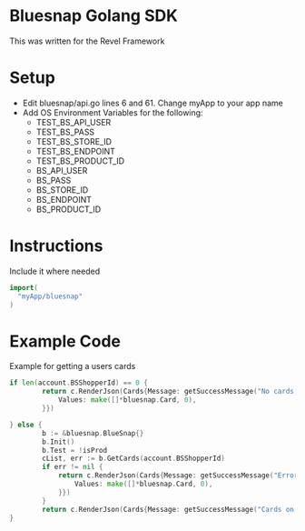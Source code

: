 # Bluesnap Golang SDK
This was written for the Revel Framework

# Setup
* Edit bluesnap/api.go lines 6 and 61. Change myApp to your app name
* Add OS Environment Variables for the following:
  * TEST_BS_API_USER
  * TEST_BS_PASS
  * TEST_BS_STORE_ID
  * TEST_BS_ENDPOINT
  * TEST_BS_PRODUCT_ID
  * BS_API_USER
  * BS_PASS
  * BS_STORE_ID
  * BS_ENDPOINT
  * BS_PRODUCT_ID

# Instructions
Include it where needed


```go
import(
  "myApp/bluesnap"
)
```

# Example Code
Example for getting a users cards
```go
if len(account.BSShopperId) == 0 {
		return c.RenderJson(Cards{Message: getSuccessMessage("No cards on file."), Cards: &bluesnap.CardList{
			Values: make([]*bluesnap.Card, 0),
		}})

} else {
		b := &bluesnap.BlueSnap{}
		b.Init()
		b.Test = !isProd
		cList, err := b.GetCards(account.BSShopperId)
		if err != nil {
			return c.RenderJson(Cards{Message: getSuccessMessage("Error getting cards on file."), Cards: &bluesnap.CardList{
				Values: make([]*bluesnap.Card, 0),
			}})
		}
		return c.RenderJson(Cards{Message: getSuccessMessage("Cards on file"), Cards: cList})
}
```
